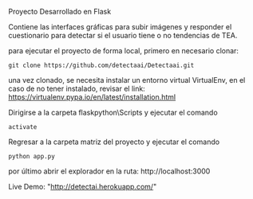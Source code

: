 Proyecto Desarrollado en Flask

Contiene las interfaces gráficas para subir imágenes y responder el cuestionario para detectar si el usuario tiene o no tendencias de TEA.

para ejecutar el proyecto de forma local, primero en necesario clonar:

```
git clone https://github.com/detectaai/Detectaai.git
```

una vez clonado, se necesita instalar un entorno virtual VirtualEnv, en el caso de no tener instalado, revisar el link: https://virtualenv.pypa.io/en/latest/installation.html

Dirigirse a la carpeta flaskpython\Scripts y ejecutar el comando

```
activate
```
Regresar a la carpeta matriz del proyecto y ejecutar el comando 

```
python app.py
```

por último abrir el explorador en la ruta: http://localhost:3000

Live Demo: "http://detectai.herokuapp.com/"
